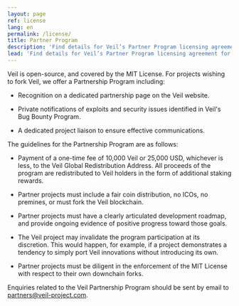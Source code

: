 ```yaml
---
layout: page
ref: license
lang: en
permalink: /license/
title: Partner Program
description: 'Find details for Veil’s Partner Program licensing agreement for those wishing to clone or fork Veil.'
lead: 'Find details for Veil’s Partner Program licensing agreement for those wishing to clone or fork Veil.'
---
```

Veil is open-source, and covered by the MIT License. For projects wishing to fork Veil, we offer a Partnership Program including:

- Recognition on a dedicated partnership page on the Veil website.

- Private notifications of exploits and security issues identified in Veil's Bug Bounty Program.

- A dedicated project liaison to ensure effective communications.

The guidelines for the Partnership Program are as follows:

- Payment of a one-time fee of 10,000 Veil or 25,000 USD, whichever is less, to the Veil Global Redistribution Address. All proceeds of the program are redistributed to Veil holders in the form of additional staking rewards.

- Partner projects must include a fair coin distribution, no ICOs, no premines, or must fork the Veil blockchain.

- Partner projects must have a clearly articulated development roadmap, and provide ongoing evidence of positive progress toward those goals.

- The Veil project may invalidate the program participation at its discretion. This would happen, for example, if a project demonstrates a tendency to simply port Veil innovations without introducing its own.

- Partner projects must be diligent in the enforcement of the MIT License with respect to their own downchain forks.

Enquiries related to the Veil Partnership Program should be sent by email to [partners@veil-project.com](mailto:partners@veil-project.com).

